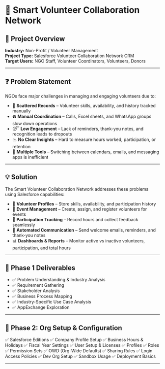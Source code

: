 <!-- <<<<<<< HEAD
# Salesforce DX Project: Next Steps

Now that you’ve created a Salesforce DX project, what’s next? Here are some documentation resources to get you started.

## How Do You Plan to Deploy Your Changes?

Do you want to deploy a set of changes, or create a self-contained application? Choose a [development model](https://developer.salesforce.com/tools/vscode/en/user-guide/development-models).

## Configure Your Salesforce DX Project

The `sfdx-project.json` file contains useful configuration information for your project. See [Salesforce DX Project Configuration](https://developer.salesforce.com/docs/atlas.en-us.sfdx_dev.meta/sfdx_dev/sfdx_dev_ws_config.htm) in the _Salesforce DX Developer Guide_ for details about this file.

## Read All About It

- [Salesforce Extensions Documentation](https://developer.salesforce.com/tools/vscode/)
- [Salesforce CLI Setup Guide](https://developer.salesforce.com/docs/atlas.en-us.sfdx_setup.meta/sfdx_setup/sfdx_setup_intro.htm)
- [Salesforce DX Developer Guide](https://developer.salesforce.com/docs/atlas.en-us.sfdx_dev.meta/sfdx_dev/sfdx_dev_intro.htm)
- [Salesforce CLI Command Reference](https://developer.salesforce.com/docs/atlas.en-us.sfdx_cli_reference.meta/sfdx_cli_reference/cli_reference.htm)
======= -->
# 🌟 Smart Volunteer Collaboration Network

## 📌 Project Overview
**Industry:** Non-Profit / Volunteer Management  
**Project Type:** Salesforce Volunteer Collaboration Network CRM  
**Target Users:** NGO Staff, Volunteer Coordinators, Volunteers, Donors  

---

## ❓ Problem Statement
NGOs face major challenges in managing and engaging volunteers due to:

- 📂 **Scattered Records** – Volunteer skills, availability, and history tracked manually  
- ☎️ **Manual Coordination** – Calls, Excel sheets, and WhatsApp groups slow down operations  
- 😴 **Low Engagement** – Lack of reminders, thank-you notes, and recognition leads to dropouts  
- 📉 **No Clear Insights** – Hard to measure hours worked, participation, or retention  
- 🔄 **Multiple Tools** – Switching between calendars, emails, and messaging apps is inefficient  

---

## 💡 Solution
The Smart Volunteer Collaboration Network addresses these problems using Salesforce capabilities:

- 👥 **Volunteer Profiles** – Store skills, availability, and participation history  
- 📅 **Event Management** – Create, assign, and register volunteers for events  
- 🌸 **Participation Tracking** – Record hours and collect feedback seamlessly  
- 📢 **Automated Communication** – Send welcome emails, reminders, and thank-you notes  
- 📊 **Dashboards & Reports** – Monitor active vs inactive volunteers, participation, and total hours  

---

## 🚀 Phase 1 Deliverables
- ✅ Problem Understanding & Industry Analysis  
- ✅ Requirement Gathering  
- ✅ Stakeholder Analysis  
- ✅ Business Process Mapping  
- ✅ Industry-Specific Use Case Analysis  
- ✅ AppExchange Exploration  

---

## 🚀 Phase 2: Org Setup & Configuration
✅ Salesforce Editions
✅ Company Profile Setup
✅ Business Hours & Holidays
✅ Fiscal Year Settings
✅ User Setup & Licenses
✅ Profiles
✅ Roles
✅ Permission Sets
✅ OWD (Org-Wide Defaults)
✅ Sharing Rules
✅ Login Access Policies
✅ Dev Org Setup
✅ Sandbox Usage
✅ Deployment Basics

---

